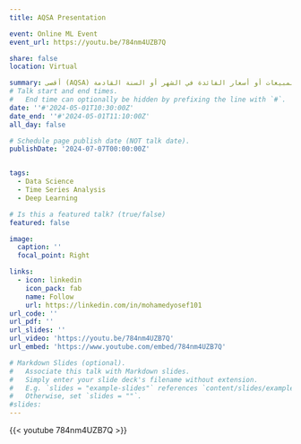 ```yaml
---
title: AQSA Presentation

event: Online ML Event
event_url: https://youtu.be/784nm4UZB7Q

share: false
location: Virtual

summary: أقصى (AQSA) هو مشروع بحثي تم بناءه ليكون حل شامل قائم على الذكاء الاصطناعي موجه للشركات الناشئة والمشاريع الصغيرة.  هدفنا من ابتكار أقصى هو كسر الفجوة بين الأبحاث والتطبيقات الواقعية. يتكون مشروعنا من ثلاثة أقسام، كل قسم مصمم لمواجهة تحديات مهمة في عالم الأعمال. القسم الأول هو شات بوت ذكي، قادر على الإجابة على استفسارات حول جوانب مختلفة في منظومة الشركات الناشئة، بما في ذلك الأجزاء الأخرى من مشروع عقصة والمبادئ العامة لإدارة المشاريع. القسم الثاني يركز على تحليل البيانات الآلي، باستخدام تقنيات المعالجة الأولية وتعلم الآلة لاستخراج رؤى قيمة من البيانات الخام - مما يسمح للشركات الناشئة باتخاذ قرارات أفضل وأخيرا، القسم الثالث هو نموذج التنبؤ، الذي يجمع بين البيانات التاريخية واتجاهات السوق وعوامل خارجية مثل سعر صرف الدولار الأمريكي مقابل الجنيه المصري وأسعار النفط لتوليد توقعات موثوقة للمبيعات أو أسعار الفائدة في الشهر أو السنة القادمة.
# Talk start and end times.
#   End time can optionally be hidden by prefixing the line with `#`.
date: ''#'2024-05-01T10:30:00Z'
date_end: ''#'2024-05-01T11:10:00Z'
all_day: false

# Schedule page publish date (NOT talk date).
publishDate: '2024-07-07T00:00:00Z'


tags: 
  - Data Science 
  - Time Series Analysis
  - Deep Learning 

# Is this a featured talk? (true/false)
featured: false

image:
  caption: ''
  focal_point: Right

links:
  - icon: linkedin
    icon_pack: fab
    name: Follow
    url: https://linkedin.com/in/mohamedyosef101
url_code: ''
url_pdf: ''
url_slides: ''
url_video: 'https://youtu.be/784nm4UZB7Q'
url_embed: 'https://www.youtube.com/embed/784nm4UZB7Q'

# Markdown Slides (optional).
#   Associate this talk with Markdown slides.
#   Simply enter your slide deck's filename without extension.
#   E.g. `slides = "example-slides"` references `content/slides/example-slides.md`.
#   Otherwise, set `slides = ""`.
#slides:
---
```


{{< youtube 784nm4UZB7Q >}}